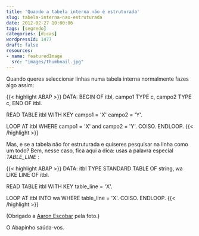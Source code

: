 ```yaml
---
title: 'Quando a tabela interna não é estruturada'
slug: tabela-interna-nao-estruturada
date: 2012-02-27 10:00:06
tags: [segredo]
categories: [dicas]
wordpressId: 1477
draft: false
resources:
- name: featuredImage
  src: "images/thumbnail.jpg"
---
```

Quando queres seleccionar linhas numa tabela interna normalmente fazes algo assim:


{{< highlight ABAP >}}
DATA: BEGIN OF itbl,
            campo1 TYPE c,
            campo2 TYPE c,
          END OF itbl.

READ TABLE itbl WITH KEY campo1 = 'X' campo2 = 'Y'.

LOOP AT itbl WHERE campo1 = 'X' and campo2 = 'Y'.
  COISO.
ENDLOOP.
{{< /highlight >}}

Mas, e se a tabela não for estruturada e quiseres pesquisar na linha como um todo? Bem, nesse caso, fica aqui a dica: usas a palavra especial _TABLE_LINE_ :


{{< highlight ABAP >}}
DATA: itbl TYPE STANDARD TABLE OF string,
            wa LIKE LINE OF itbl.

READ TABLE itbl WITH KEY table_line = 'X'.

LOOP AT itbl INTO wa WHERE table_line = 'X'.
  COISO.
ENDLOOP.
{{< /highlight >}}

(Obrigado a [Aaron Escobar][1] pela foto.)

O Abapinho saúda-vos.

   [1]: http://www.flickr.com/photos/aaronescobar/2179228774/
